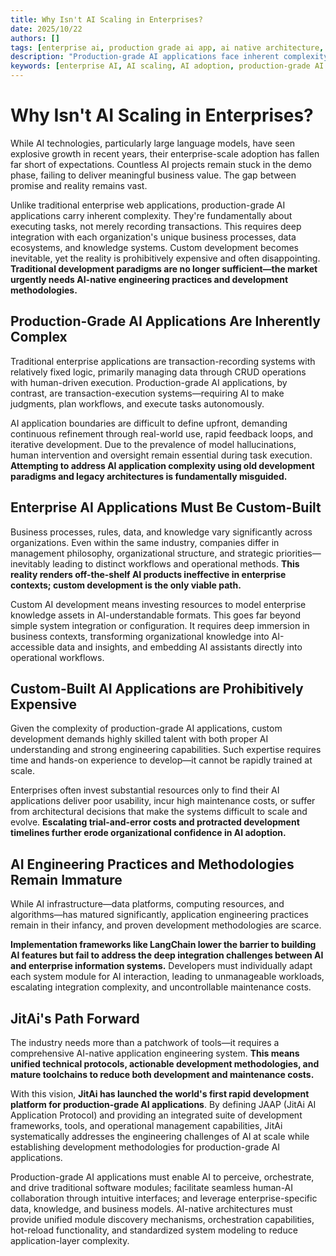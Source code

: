 ```yaml
---
title: Why Isn't AI Scaling in Enterprises?
date: 2025/10/22
authors: []
tags: [enterprise ai, production grade ai app, ai native architecture, ai adoption, development methodology, JAAP, JitAi]
description: "Production-grade AI applications face inherent complexity. Unlike traditional enterprise apps that record transactions, AI apps execute tasks—requiring deep integration with unique business processes and knowledge systems. While custom development is inevitable, it remains costly and ineffective. Traditional paradigms fall short; the market urgently needs AI-native engineering practices and methodologies."
keywords: [enterprise AI, AI scaling, AI adoption, production-grade AI applications, AI development methodology, JAAP, AI engineering, custom development, AI native architecture, JitAi platform, LangChain, transaction execution systems]
---
```

# Why Isn't AI Scaling in Enterprises?

While AI technologies, particularly large language models, have seen explosive growth in recent years, their enterprise-scale adoption has fallen far short of expectations. Countless AI projects remain stuck in the demo phase, failing to deliver meaningful business value. The gap between promise and reality remains vast.

Unlike traditional enterprise web applications, production-grade AI applications carry inherent complexity. They're fundamentally about executing tasks, not merely recording transactions. This requires deep integration with each organization's unique business processes, data ecosystems, and knowledge systems. Custom development becomes inevitable, yet the reality is prohibitively expensive and often disappointing. **Traditional development paradigms are no longer sufficient—the market urgently needs AI-native engineering practices and development methodologies.**

<!--truncate-->

## Production-Grade AI Applications Are Inherently Complex

Traditional enterprise applications are transaction-recording systems with relatively fixed logic, primarily managing data through CRUD operations with human-driven execution. Production-grade AI applications, by contrast, are transaction-execution systems—requiring AI to make judgments, plan workflows, and execute tasks autonomously.

AI application boundaries are difficult to define upfront, demanding continuous refinement through real-world use, rapid feedback loops, and iterative development. Due to the prevalence of model hallucinations, human intervention and oversight remain essential during task execution. **Attempting to address AI application complexity using old development paradigms and legacy architectures is fundamentally misguided.**

## Enterprise AI Applications Must Be Custom-Built

Business processes, rules, data, and knowledge vary significantly across organizations. Even within the same industry, companies differ in management philosophy, organizational structure, and strategic priorities—inevitably leading to distinct workflows and operational methods. **This reality renders off-the-shelf AI products ineffective in enterprise contexts; custom development is the only viable path.**

Custom AI development means investing resources to model enterprise knowledge assets in AI-understandable formats. This goes far beyond simple system integration or configuration. It requires deep immersion in business contexts, transforming organizational knowledge into AI-accessible data and insights, and embedding AI assistants directly into operational workflows.

## Custom-Built AI Applications are Prohibitively Expensive

Given the complexity of production-grade AI applications, custom development demands highly skilled talent with both proper AI understanding and strong engineering capabilities. Such expertise requires time and hands-on experience to develop—it cannot be rapidly trained at scale.

Enterprises often invest substantial resources only to find their AI applications deliver poor usability, incur high maintenance costs, or suffer from architectural decisions that make the systems difficult to scale and evolve. **Escalating trial-and-error costs and protracted development timelines further erode organizational confidence in AI adoption.**

## AI Engineering Practices and Methodologies Remain Immature

While AI infrastructure—data platforms, computing resources, and algorithms—has matured significantly, application engineering practices remain in their infancy, and proven development methodologies are scarce.

**Implementation frameworks like LangChain lower the barrier to building AI features but fail to address the deep integration challenges between AI and enterprise information systems.** Developers must individually adapt each system module for AI interaction, leading to unmanageable workloads, escalating integration complexity, and uncontrollable maintenance costs.

## JitAi's Path Forward

The industry needs more than a patchwork of tools—it requires a comprehensive AI-native application engineering system. **This means unified technical protocols, actionable development methodologies, and mature toolchains to reduce both development and maintenance costs.**

With this vision, **JitAi has launched the world's first rapid development platform for production-grade AI applications**. By defining JAAP (JitAi AI Application Protocol) and providing an integrated suite of development frameworks, tools, and operational management capabilities, JitAi systematically addresses the engineering challenges of AI at scale while establishing development methodologies for production-grade AI applications. 

Production-grade AI applications must enable AI to perceive, orchestrate, and drive traditional software modules; facilitate seamless human-AI collaboration through intuitive interfaces; and leverage enterprise-specific data, knowledge, and business models. AI-native architectures must provide unified module discovery mechanisms, orchestration capabilities, hot-reload functionality, and standardized system modeling to reduce application-layer complexity.
